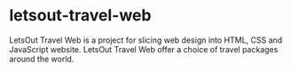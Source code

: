 # letsout-travel-web
LetsOut Travel Web is a project for slicing web design into HTML, CSS and JavaScript website. LetsOut Travel Web offer a choice of travel packages around the world.
